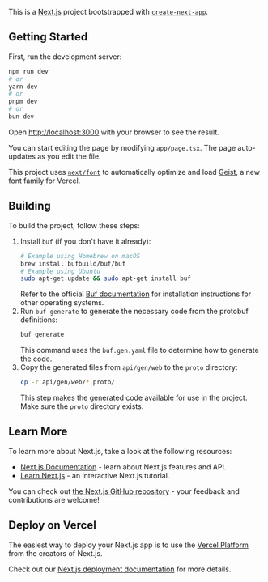 This is a [Next.js](https://nextjs.org) project bootstrapped with [`create-next-app`](https://nextjs.org/docs/app/api-reference/cli/create-next-app).

## Getting Started

First, run the development server:

```bash
npm run dev
# or
yarn dev
# or
pnpm dev
# or
bun dev
```

Open [http://localhost:3000](http://localhost:3000) with your browser to see the result.

You can start editing the page by modifying `app/page.tsx`. The page auto-updates as you edit the file.

This project uses [`next/font`](https://nextjs.org/docs/app/building-your-application/optimizing/fonts) to automatically optimize and load [Geist](https://vercel.com/font), a new font family for Vercel.

## Building

To build the project, follow these steps:

1.  Install `buf` (if you don't have it already):
    ```bash
    # Example using Homebrew on macOS
    brew install bufbuild/buf/buf
    # Example using Ubuntu
    sudo apt-get update && sudo apt-get install buf
    ```
    Refer to the official [Buf documentation](https://buf.build/docs/installation) for installation instructions for other operating systems.
2.  Run `buf generate` to generate the necessary code from the protobuf definitions:
    ```bash
    buf generate
    ```
    This command uses the `buf.gen.yaml` file to determine how to generate the code.
3.  Copy the generated files from `api/gen/web` to the `proto` directory:
    ```bash
    cp -r api/gen/web/* proto/
    ```
    This step makes the generated code available for use in the project.  Make sure the `proto` directory exists.

## Learn More

To learn more about Next.js, take a look at the following resources:

- [Next.js Documentation](https://nextjs.org/docs) - learn about Next.js features and API.
- [Learn Next.js](https://nextjs.org/learn) - an interactive Next.js tutorial.

You can check out [the Next.js GitHub repository](https://github.com/vercel/next.js) - your feedback and contributions are welcome!

## Deploy on Vercel

The easiest way to deploy your Next.js app is to use the [Vercel Platform](https://vercel.com/new?utm_medium=default-template&filter=next.js&utm_source=create-next-app&utm_campaign=create-next-app-readme) from the creators of Next.js.

Check out our [Next.js deployment documentation](https://nextjs.org/docs/app/building-your-application/deploying) for more details.
